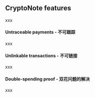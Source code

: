 ## CryptoNote features

xxx

#### Untraceable payments - 不可跟踪

xxx

#### Unlinkable transactions - 不可链接

xxx

#### Double-spending proof - 双花问题的解决

xxx






